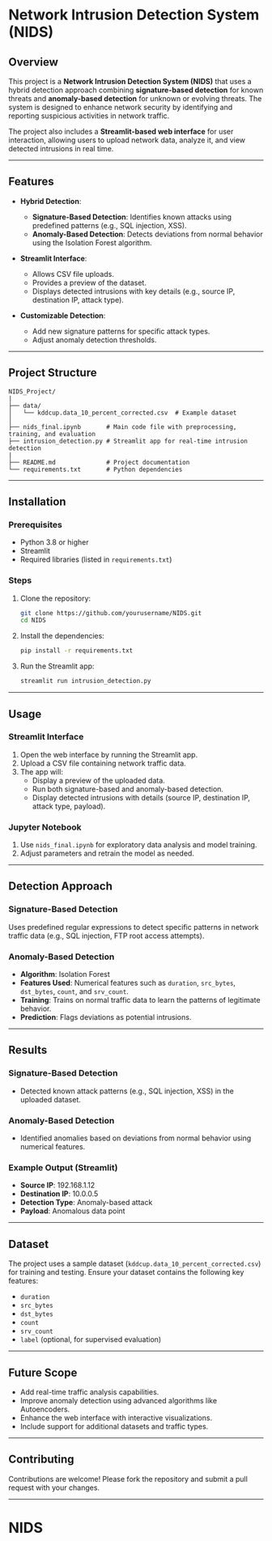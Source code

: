 # Network Intrusion Detection System (NIDS)

## Overview
This project is a **Network Intrusion Detection System (NIDS)** that uses a hybrid detection approach combining **signature-based detection** for known threats and **anomaly-based detection** for unknown or evolving threats. The system is designed to enhance network security by identifying and reporting suspicious activities in network traffic.

The project also includes a **Streamlit-based web interface** for user interaction, allowing users to upload network data, analyze it, and view detected intrusions in real time.

---

## Features

- **Hybrid Detection**:
  - **Signature-Based Detection**: Identifies known attacks using predefined patterns (e.g., SQL injection, XSS).
  - **Anomaly-Based Detection**: Detects deviations from normal behavior using the Isolation Forest algorithm.

- **Streamlit Interface**:
  - Allows CSV file uploads.
  - Provides a preview of the dataset.
  - Displays detected intrusions with key details (e.g., source IP, destination IP, attack type).

- **Customizable Detection**:
  - Add new signature patterns for specific attack types.
  - Adjust anomaly detection thresholds.

---

## Project Structure

```
NIDS_Project/
|
├── data/
│   └── kddcup.data_10_percent_corrected.csv  # Example dataset
│
├── nids_final.ipynb       # Main code file with preprocessing, training, and evaluation
├── intrusion_detection.py # Streamlit app for real-time intrusion detection
|
├── README.md              # Project documentation
└── requirements.txt       # Python dependencies
```

---

## Installation

### Prerequisites
- Python 3.8 or higher
- Streamlit
- Required libraries (listed in `requirements.txt`)

### Steps

1. Clone the repository:
   ```bash
   git clone https://github.com/yourusername/NIDS.git
   cd NIDS
   ```

2. Install the dependencies:
   ```bash
   pip install -r requirements.txt
   ```

3. Run the Streamlit app:
   ```bash
   streamlit run intrusion_detection.py
   ```

---

## Usage

### Streamlit Interface
1. Open the web interface by running the Streamlit app.
2. Upload a CSV file containing network traffic data.
3. The app will:
   - Display a preview of the uploaded data.
   - Run both signature-based and anomaly-based detection.
   - Display detected intrusions with details (source IP, destination IP, attack type, payload).

### Jupyter Notebook
1. Use `nids_final.ipynb` for exploratory data analysis and model training.
2. Adjust parameters and retrain the model as needed.

---

## Detection Approach

### Signature-Based Detection
Uses predefined regular expressions to detect specific patterns in network traffic data (e.g., SQL injection, FTP root access attempts).

### Anomaly-Based Detection
- **Algorithm**: Isolation Forest
- **Features Used**: Numerical features such as `duration`, `src_bytes`, `dst_bytes`, `count`, and `srv_count`.
- **Training**: Trains on normal traffic data to learn the patterns of legitimate behavior.
- **Prediction**: Flags deviations as potential intrusions.

---

## Results

### Signature-Based Detection
- Detected known attack patterns (e.g., SQL injection, XSS) in the uploaded dataset.

### Anomaly-Based Detection
- Identified anomalies based on deviations from normal behavior using numerical features.

### Example Output (Streamlit)
- **Source IP**: 192.168.1.12
- **Destination IP**: 10.0.0.5
- **Detection Type**: Anomaly-based attack
- **Payload**: Anomalous data point

---

## Dataset

The project uses a sample dataset (`kddcup.data_10_percent_corrected.csv`) for training and testing. Ensure your dataset contains the following key features:

- `duration`
- `src_bytes`
- `dst_bytes`
- `count`
- `srv_count`
- `label` (optional, for supervised evaluation)

---

## Future Scope

- Add real-time traffic analysis capabilities.
- Improve anomaly detection using advanced algorithms like Autoencoders.
- Enhance the web interface with interactive visualizations.
- Include support for additional datasets and traffic types.

---

## Contributing

Contributions are welcome! Please fork the repository and submit a pull request with your changes.

---



# NIDS
